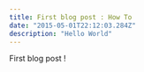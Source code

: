 ```yaml
---
title: First blog post : How To
date: "2015-05-01T22:12:03.284Z"
description: "Hello World"
---
```


First blog post !